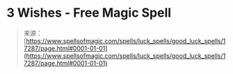 <!--yml
category: 未分类
date: 2024-06-12 18:58:16
-->

# 3 Wishes - Free Magic Spell

> 来源：[https://www.spellsofmagic.com/spells/luck_spells/good_luck_spells/17287/page.html#0001-01-01](https://www.spellsofmagic.com/spells/luck_spells/good_luck_spells/17287/page.html#0001-01-01)